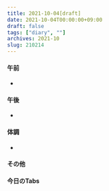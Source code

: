 ```yaml
---
title: 2021-10-04[draft]
date: 2021-10-04T00:00:00+09:00
draft: false
tags: ["diary", ""]
archives: 2021-10
slug: 210214
---
```

#### 午前
- 
#### 午後
- 
#### 体調
- 
#### その他
#### 今日のTabs